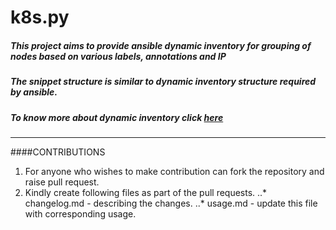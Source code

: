 # k8s.py
##### This project aims to provide ansible dynamic inventory for grouping of nodes based on various labels, annotations and IP

##### The snippet structure is similar to dynamic inventory structure required by ansible.

##### To know more about dynamic inventory click [ here ](https://docs.ansible.com/ansible/latest/user_guide/intro_dynamic_inventory.html)

---

####CONTRIBUTIONS

1. For anyone who wishes to make contribution can fork the repository and raise pull request.
2. Kindly create following files as part of the pull requests.
..* changelog.md -  describing the changes.
..* usage.md - update this file with corresponding usage.

